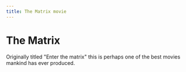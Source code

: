 ```yaml
---
title: The Matrix movie
---
```

# The Matrix
Originally titled "Enter the matrix" this is perhaps one of the best movies mankind has ever produced.